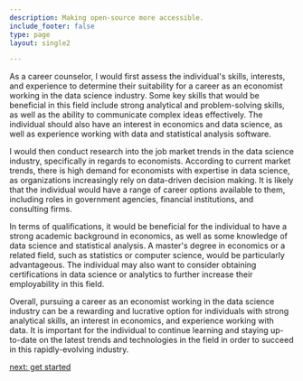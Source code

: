 ```yaml
---
description: Making open-source more accessible.
include_footer: false
type: page
layout: single2

---
```


<p>
As a career counselor, I would first assess the individual's skills, interests, and experience to determine their suitability for a career as an economist working in the data science industry. Some key skills that would be beneficial in this field include strong analytical and problem-solving skills, as well as the ability to communicate complex ideas effectively. The individual should also have an interest in economics and data science, as well as experience working with data and statistical analysis software.

I would then conduct research into the job market trends in the data science industry, specifically in regards to economists. According to current market trends, there is high demand for economists with expertise in data science, as organizations increasingly rely on data-driven decision making. It is likely that the individual would have a range of career options available to them, including roles in government agencies, financial institutions, and consulting firms.

In terms of qualifications, it would be beneficial for the individual to have a strong academic background in economics, as well as some knowledge of data science and statistical analysis. A master's degree in economics or a related field, such as statistics or computer science, would be particularly advantageous. The individual may also want to consider obtaining certifications in data science or analytics to further increase their employability in this field.

Overall, pursuing a career as an economist working in the data science industry can be a rewarding and lucrative option for individuals with strong analytical skills, an interest in economics, and experience working with data. It is important for the individual to continue learning and staying up-to-date on the latest trends and technologies in the field in order to succeed in this rapidly-evolving industry.


<a href="https://workdojos.com/economists/start">next: get started</a>
